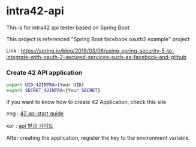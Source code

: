 # intra42-api
This is for intra42 api tester based on Spring Boot

This project is referenced "Spring Boot facebook oauth2 example" project

Link : https://spring.io/blog/2018/03/06/using-spring-security-5-to-integrate-with-oauth-2-secured-services-such-as-facebook-and-github


### Create 42 API application

```bash
export UID_42INTRA={Your UID}
export SECRET_42INTRA={Your SECRET}
```

If you want to know how to create 42 Application, check this site

eng : [42 api start guide](api.intra.42.fr/apidoc/guides/getting_started)

kor : [api 발급 가이드](https://www.notion.so/epicarts2/42-API-f817378828524392be3fc4432c780bc3)

After creating the application, register the key to the environment variable.

